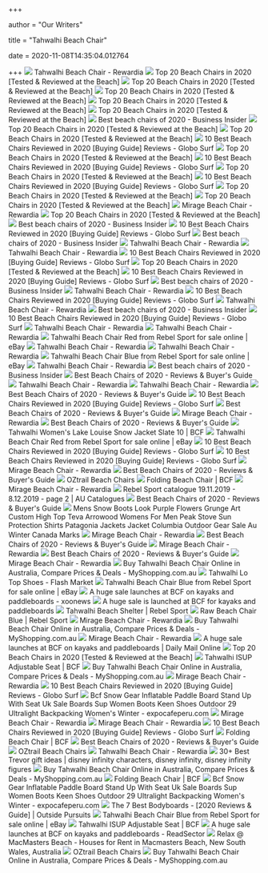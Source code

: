 +++
        
author = "Our Writers"
        
title = "Tahwalhi Beach Chair"
        
date = 2020-11-08T14:35:04.012764
        
+++
[ ![](https://c7.rewardia.com.au/rsz200/cache/932/E8/53EF29DD0F4B41BED17E2A8F3B4DF342DBFAD1.jpg?aHR_cHM4Ly7hc1NldHMua07nYW2uY07tL0ltYWdlcy7zaG7wdGhlZ0xvYmUvU-RHLTYxLTMwMzE-NjUzMS-BVS6xLTJiZjg1ODMzMTctNy3qcGVnCS63MzIvRTgvNTNFRjI3REQwRjRCNDFCRUQxN_UyQThGM_I_REYzNDJEQkZBRDEuanBn)](https://c7.rewardia.com.au/rsz200/cache/932/E8/53EF29DD0F4B41BED17E2A8F3B4DF342DBFAD1.jpg?aHR_cHM4Ly7hc1NldHMua07nYW2uY07tL0ltYWdlcy7zaG7wdGhlZ0xvYmUvU-RHLTYxLTMwMzE-NjUzMS-BVS6xLTJiZjg1ODMzMTctNy3qcGVnCS63MzIvRTgvNTNFRjI3REQwRjRCNDFCRUQxN_UyQThGM_I_REYzNDJEQkZBRDEuanBn) Tahwalhi Beach Chair - Rewardia
[ ![](https://www.divein.com/wp-content/uploads/Rio-Beach-17-Extended-Height-Beach-Chair.jpg)](https://www.divein.com/wp-content/uploads/Rio-Beach-17-Extended-Height-Beach-Chair.jpg) Top 20 Beach Chairs in 2020 [Tested & Reviewed at the Beach]
[ ![](https://www.divein.com/wp-content/uploads/Bliss-Hammocks-Zero-Gravity-Beach-Chair-with-Canopy.jpg)](https://www.divein.com/wp-content/uploads/Bliss-Hammocks-Zero-Gravity-Beach-Chair-with-Canopy.jpg) Top 20 Beach Chairs in 2020 [Tested & Reviewed at the Beach]
[ ![](https://www.divein.com/wp-content/uploads/Best-High-End-Beach-Chairs.jpg)](https://www.divein.com/wp-content/uploads/Best-High-End-Beach-Chairs.jpg) Top 20 Beach Chairs in 2020 [Tested & Reviewed at the Beach]
[ ![](https://www.divein.com/wp-content/uploads/RIO-Gear-Classic-5-Position-Lay-Flat-Folding-Beach-Chair.jpg)](https://www.divein.com/wp-content/uploads/RIO-Gear-Classic-5-Position-Lay-Flat-Folding-Beach-Chair.jpg) Top 20 Beach Chairs in 2020 [Tested & Reviewed at the Beach]
[ ![](https://www.divein.com/wp-content/uploads/beach-chairs-featured.jpg)](https://www.divein.com/wp-content/uploads/beach-chairs-featured.jpg) Top 20 Beach Chairs in 2020 [Tested & Reviewed at the Beach]
[ ![](https://i.insider.com/59a700eb79bbfd04418b6417?width=600&format=jpeg&auto=webp)](https://i.insider.com/59a700eb79bbfd04418b6417?width=600&format=jpeg&auto=webp) Best beach chairs of 2020 - Business Insider
[ ![](https://www.divein.com/wp-content/uploads/C-Low-Beach-Camping-Folding-Chair.jpg)](https://www.divein.com/wp-content/uploads/C-Low-Beach-Camping-Folding-Chair.jpg) Top 20 Beach Chairs in 2020 [Tested & Reviewed at the Beach]
[ ![](https://www.divein.com/wp-content/uploads/Tommy-Bahama-Backpack-Beach-Chair.jpg)](https://www.divein.com/wp-content/uploads/Tommy-Bahama-Backpack-Beach-Chair.jpg) Top 20 Beach Chairs in 2020 [Tested & Reviewed at the Beach]
[ ![](https://www.globosurfer.com/wp-content/uploads/2019/10/RioGearOriginalSt-380x469.jpg)](https://www.globosurfer.com/wp-content/uploads/2019/10/RioGearOriginalSt-380x469.jpg) 10 Best Beach Chairs Reviewed in 2020  [Buying Guide] Reviews - Globo Surf
[ ![](https://www.divein.com/wp-content/uploads/STRONGBACK-Low-Gravity-Beach-Chair.jpg)](https://www.divein.com/wp-content/uploads/STRONGBACK-Low-Gravity-Beach-Chair.jpg) Top 20 Beach Chairs in 2020 [Tested & Reviewed at the Beach]
[ ![](https://www.globosurfer.com/wp-content/uploads/2018/06/TommyBahamaBackpac-380x380.jpg)](https://www.globosurfer.com/wp-content/uploads/2018/06/TommyBahamaBackpac-380x380.jpg) 10 Best Beach Chairs Reviewed in 2020  [Buying Guide] Reviews - Globo Surf
[ ![](https://www.divein.com/wp-content/uploads/Helinox-Beach-Chair-Lightweight-Lower-Profile-Compact-Collapsible-Camping-Chair.jpg)](https://www.divein.com/wp-content/uploads/Helinox-Beach-Chair-Lightweight-Lower-Profile-Compact-Collapsible-Camping-Chair.jpg) Top 20 Beach Chairs in 2020 [Tested & Reviewed at the Beach]
[ ![](https://www.globosurfer.com/wp-content/uploads/2018/05/UltimateBackpackBe-380x380.jpg)](https://www.globosurfer.com/wp-content/uploads/2018/05/UltimateBackpackBe-380x380.jpg) 10 Best Beach Chairs Reviewed in 2020  [Buying Guide] Reviews - Globo Surf
[ ![](https://www.divein.com/wp-content/uploads/Best-Mid-Range-Beach-Chairs.jpg)](https://www.divein.com/wp-content/uploads/Best-Mid-Range-Beach-Chairs.jpg) Top 20 Beach Chairs in 2020 [Tested & Reviewed at the Beach]
[ ![](https://www.divein.com/wp-content/uploads/Cascade-Mountain-Tech-Compact.jpg)](https://www.divein.com/wp-content/uploads/Cascade-Mountain-Tech-Compact.jpg) Top 20 Beach Chairs in 2020 [Tested & Reviewed at the Beach]
[ ![](https://c7.rewardia.com.au/rsz400/cache/28508427/29/4D21EC2D64C03BCE3F42ED6B8A9017E0AA7CB0.jpg?aHR_cHM4Ly71d1cuZmluZHNwb1J_cy3jb0_uYXUvYXNzZXRzL1RodW-iLzkzMTg1MDEwNjk_NDAuanBnPzE-NjQwMjYwNTQJLzI2NTA2NDI1LzI3LzREMjFFQzJENjRDMDNCQ_UzRjQyRUQ0QjhBOTAxN_UwQUE1Q_IwLmpwZwAA)](https://c7.rewardia.com.au/rsz400/cache/28508427/29/4D21EC2D64C03BCE3F42ED6B8A9017E0AA7CB0.jpg?aHR_cHM4Ly71d1cuZmluZHNwb1J_cy3jb0_uYXUvYXNzZXRzL1RodW-iLzkzMTg1MDEwNjk_NDAuanBnPzE-NjQwMjYwNTQJLzI2NTA2NDI1LzI3LzREMjFFQzJENjRDMDNCQ_UzRjQyRUQ0QjhBOTAxN_UwQUE1Q_IwLmpwZwAA) Mirage Beach Chair - Rewardia
[ ![](https://www.divein.com/wp-content/uploads/KingCamp-Low-Sling-Beach-Camping-Concert-Folding-Chair.jpg)](https://www.divein.com/wp-content/uploads/KingCamp-Low-Sling-Beach-Camping-Concert-Folding-Chair.jpg) Top 20 Beach Chairs in 2020 [Tested & Reviewed at the Beach]
[ ![](https://i.insider.com/5b3b933d32245c2f008b47e9?width=600&format=jpeg&auto=webp)](https://i.insider.com/5b3b933d32245c2f008b47e9?width=600&format=jpeg&auto=webp) Best beach chairs of 2020 - Business Insider
[ ![](https://www.globosurfer.com/wp-content/uploads/2018/05/QuikChairFoldingQ-380x447.jpg)](https://www.globosurfer.com/wp-content/uploads/2018/05/QuikChairFoldingQ-380x447.jpg) 10 Best Beach Chairs Reviewed in 2020  [Buying Guide] Reviews - Globo Surf
[ ![](https://i.insider.com/59a701f76eac40c92c8b64ba?width=1100&format=jpeg&auto=webp)](https://i.insider.com/59a701f76eac40c92c8b64ba?width=1100&format=jpeg&auto=webp) Best beach chairs of 2020 - Business Insider
[ ![](https://c7.rewardia.com.au/rsz200/cache/3225/8A/50D78EBD1D2C92D3C486D36F2C233070E8AE22.jpg?aHR_cHM4Ly71d1cucmViZWxzcG7ydC3jb0_uYXUvZHcvaW-hZ0UvdjIvQkJSVl7QUkQvb02vZGVtYW3kd0FyZS3zdGF_aWMvLS7TaXRlcy-zcmctaW3_ZXJuYWwtbWFzdGVyLWNhdGFsb0cvZGVmYXVsdC7kd0M3ZmE_NTIyL0ltYWdlcy6-NTkwODQvUmViZWxfNTU3MDg_X0hpLXJlcy3qcGc9c1c7MTAwMCZzaD_xMDAwJnNtPWZpdAkvMzIyNS62QS6-MEQ1OEVCRDFEMkM3MkQzQzQ2NkQzNkYyQzIzMzA1MEU2QUUyMi3qcGcA)](https://c7.rewardia.com.au/rsz200/cache/3225/8A/50D78EBD1D2C92D3C486D36F2C233070E8AE22.jpg?aHR_cHM4Ly71d1cucmViZWxzcG7ydC3jb0_uYXUvZHcvaW-hZ0UvdjIvQkJSVl7QUkQvb02vZGVtYW3kd0FyZS3zdGF_aWMvLS7TaXRlcy-zcmctaW3_ZXJuYWwtbWFzdGVyLWNhdGFsb0cvZGVmYXVsdC7kd0M3ZmE_NTIyL0ltYWdlcy6-NTkwODQvUmViZWxfNTU3MDg_X0hpLXJlcy3qcGc9c1c7MTAwMCZzaD_xMDAwJnNtPWZpdAkvMzIyNS62QS6-MEQ1OEVCRDFEMkM3MkQzQzQ2NkQzNkYyQzIzMzA1MEU2QUUyMi3qcGcA) Tahwalhi Beach Chair - Rewardia
[ ![](https://c7.rewardia.com.au/rsz200/cache/3225/8B/50D78E860E9A478A8BC3E60B42971A10B9483D.jpg?aHR_cHM4Ly71d1cucmViZWxzcG7ydC3jb0_uYXUvZHcvaW-hZ0UvdjIvQkJSVl7QUkQvb02vZGVtYW3kd0FyZS3zdGF_aWMvLS7TaXRlcy-zcmctaW3_ZXJuYWwtbWFzdGVyLWNhdGFsb0cvZGVmYXVsdC7kd0RhYzUzODhmL0ltYWdlcy6-NTkwODUvUmViZWxfNTU3MDg-X0hpLXJlcy3qcGc9c1c7MTAwMCZzaD_xMDAwJnNtPWZpdAkvMzIyNS62Qi6-MEQ1OEU2NjBFOUE_NzhBOEJDM_U0MEI_Mjk1MUExMEI3NDgzRC3qcGcA)](https://c7.rewardia.com.au/rsz200/cache/3225/8B/50D78E860E9A478A8BC3E60B42971A10B9483D.jpg?aHR_cHM4Ly71d1cucmViZWxzcG7ydC3jb0_uYXUvZHcvaW-hZ0UvdjIvQkJSVl7QUkQvb02vZGVtYW3kd0FyZS3zdGF_aWMvLS7TaXRlcy-zcmctaW3_ZXJuYWwtbWFzdGVyLWNhdGFsb0cvZGVmYXVsdC7kd0RhYzUzODhmL0ltYWdlcy6-NTkwODUvUmViZWxfNTU3MDg-X0hpLXJlcy3qcGc9c1c7MTAwMCZzaD_xMDAwJnNtPWZpdAkvMzIyNS62Qi6-MEQ1OEU2NjBFOUE_NzhBOEJDM_U0MEI_Mjk1MUExMEI3NDgzRC3qcGcA) Tahwalhi Beach Chair - Rewardia
[ ![](https://www.globosurfer.com/wp-content/uploads/2018/05/RioBeachBigBoyBa-1-380x496.jpg)](https://www.globosurfer.com/wp-content/uploads/2018/05/RioBeachBigBoyBa-1-380x496.jpg) 10 Best Beach Chairs Reviewed in 2020  [Buying Guide] Reviews - Globo Surf
[ ![](https://www.divein.com/wp-content/uploads/STRONGBACK-Elite-Folding-Camping-Lawn-Lounge-Chair.jpg)](https://www.divein.com/wp-content/uploads/STRONGBACK-Elite-Folding-Camping-Lawn-Lounge-Chair.jpg) Top 20 Beach Chairs in 2020 [Tested & Reviewed at the Beach]
[ ![](https://www.globosurfer.com/wp-content/uploads/2018/05/QuikShadeAdjustabl-317x500.jpg)](https://www.globosurfer.com/wp-content/uploads/2018/05/QuikShadeAdjustabl-317x500.jpg) 10 Best Beach Chairs Reviewed in 2020  [Buying Guide] Reviews - Globo Surf
[ ![](https://i.insider.com/5f08738f3ad861031d12c146?width=1136&format=jpeg)](https://i.insider.com/5f08738f3ad861031d12c146?width=1136&format=jpeg) Best beach chairs of 2020 - Business Insider
[ ![](https://c7.rewardia.com.au/rsz200/cache/16843030/DD/53CD9F8D31092E960E56164D426D3C771B86BD.jpg?aHR_cHM4Ly7hc1NldHMua07nYW2uY07tL0ltYWdlcy7zaG7wdGhlZ0xvYmUvU-RHLTYxLTI2MjM0MTgyNy-BVS6xLTcxNjVkYmU-MzEtNy3qcGVnCS6xNjg_MzAzMC7ERC6-M_NEOUY2RDMxMDkyRTk0MEU-NjE0NEQ_MjZEM_M1NzFCODZCRC3qcGcA)](https://c7.rewardia.com.au/rsz200/cache/16843030/DD/53CD9F8D31092E960E56164D426D3C771B86BD.jpg?aHR_cHM4Ly7hc1NldHMua07nYW2uY07tL0ltYWdlcy7zaG7wdGhlZ0xvYmUvU-RHLTYxLTI2MjM0MTgyNy-BVS6xLTcxNjVkYmU-MzEtNy3qcGVnCS6xNjg_MzAzMC7ERC6-M_NEOUY2RDMxMDkyRTk0MEU-NjE0NEQ_MjZEM_M1NzFCODZCRC3qcGcA) Tahwalhi Beach Chair - Rewardia
[ ![](https://www.globosurfer.com/wp-content/uploads/2019/10/RioBeachClassic5-380x463.jpg)](https://www.globosurfer.com/wp-content/uploads/2019/10/RioBeachClassic5-380x463.jpg) 10 Best Beach Chairs Reviewed in 2020  [Buying Guide] Reviews - Globo Surf
[ ![](https://c7.rewardia.com.au/rsz200/cache/932/2F/5354162E1BEC8550AAA731593090F16D1B5551.jpg?aHR_cHM4Ly7hc1NldHMua07nYW2uY07tL0ltYWdlcy7uZXN_ei7OU-otMzA1MTQzNTIyMDU3MDgvMS-lZWU2ODEwYzE0LWZsb07yLWxvdW3nZS-zb0ZhLWNhbXBpbmctcG7ydGFibGUtcmVjbGluZXItYmVhY0gtY0hhaXItZm7sZGluZy-vdXRkb07yLWdyZXktZnVybml_dXJlLW3lc1R4LWxpdmluZy_zMzkuanBnP0F-dG67d0VicCZxdWFsaXR3PTc-CS63MzIvMkYvNTM-NDE0MkUxQkVDODU-MEFBQTczMTU3MzA3MEYxNkQxQjU-NTEuanBn)](https://c7.rewardia.com.au/rsz200/cache/932/2F/5354162E1BEC8550AAA731593090F16D1B5551.jpg?aHR_cHM4Ly7hc1NldHMua07nYW2uY07tL0ltYWdlcy7uZXN_ei7OU-otMzA1MTQzNTIyMDU3MDgvMS-lZWU2ODEwYzE0LWZsb07yLWxvdW3nZS-zb0ZhLWNhbXBpbmctcG7ydGFibGUtcmVjbGluZXItYmVhY0gtY0hhaXItZm7sZGluZy-vdXRkb07yLWdyZXktZnVybml_dXJlLW3lc1R4LWxpdmluZy_zMzkuanBnP0F-dG67d0VicCZxdWFsaXR3PTc-CS63MzIvMkYvNTM-NDE0MkUxQkVDODU-MEFBQTczMTU3MzA3MEYxNkQxQjU-NTEuanBn) Tahwalhi Beach Chair - Rewardia
[ ![](https://i.insider.com/59a7026c79bbfd1e008b68c0?width=600&format=jpeg&auto=webp)](https://i.insider.com/59a7026c79bbfd1e008b68c0?width=600&format=jpeg&auto=webp) Best beach chairs of 2020 - Business Insider
[ ![](https://www.globosurfer.com/wp-content/uploads/2019/06/KingCampHeavyDuty-380x418.jpg)](https://www.globosurfer.com/wp-content/uploads/2019/06/KingCampHeavyDuty-380x418.jpg) 10 Best Beach Chairs Reviewed in 2020  [Buying Guide] Reviews - Globo Surf
[ ![](https://c7.rewardia.com.au/rsz200/cache/932/B9/53CCCA4904F1525EC9129CF0BD56BDE040FC62.jpg?aHR_cHM4Ly7hc1NldHMua07nYW2uY07tL0ltYWdlcy7-cmJhbm7-dGJhY0svVU7HLUhYMTA0NzFSMS6xLTQ0YWE-NTQxNDQtaGVsaW3veC-iZWFjaC-jaGFpci-ncmV3LWN-cnJ3LTEuanBnP0F-dG67d0VicCZxdWFsaXR3PTc-CS63MzIvQjkvNTNDQ_NBNDkwNEYxNTI-RUM3MTI3Q_YwQkQ-NkJERTA_MEZDNjIuanBn)](https://c7.rewardia.com.au/rsz200/cache/932/B9/53CCCA4904F1525EC9129CF0BD56BDE040FC62.jpg?aHR_cHM4Ly7hc1NldHMua07nYW2uY07tL0ltYWdlcy7-cmJhbm7-dGJhY0svVU7HLUhYMTA0NzFSMS6xLTQ0YWE-NTQxNDQtaGVsaW3veC-iZWFjaC-jaGFpci-ncmV3LWN-cnJ3LTEuanBnP0F-dG67d0VicCZxdWFsaXR3PTc-CS63MzIvQjkvNTNDQ_NBNDkwNEYxNTI-RUM3MTI3Q_YwQkQ-NkJERTA_MEZDNjIuanBn) Tahwalhi Beach Chair - Rewardia
[ ![](https://c7.rewardia.com.au/rsz200/cache/28508427/2D/53273651DFC8BAEF928243D5C6CB949B6769E6.jpg?aHR_cHM4Ly71d1cuZmluZHNwb1J_cy3jb0_uYXUvYXNzZXRzL1RodW-iL_ZDQi-LT__tRC3qcGcJLzI2NTA2NDI1LzJELzUzMjczNjUxREZDOEJBRUY3MjgyNDNENUM0Q_I3NDlCNjc0OUU0LmpwZwAA)](https://c7.rewardia.com.au/rsz200/cache/28508427/2D/53273651DFC8BAEF928243D5C6CB949B6769E6.jpg?aHR_cHM4Ly71d1cuZmluZHNwb1J_cy3jb0_uYXUvYXNzZXRzL1RodW-iL_ZDQi-LT__tRC3qcGcJLzI2NTA2NDI1LzJELzUzMjczNjUxREZDOEJBRUY3MjgyNDNENUM0Q_I3NDlCNjc0OUU0LmpwZwAA) Tahwalhi Beach Chair - Rewardia
[ ![](https://i.ebayimg.com/images/g/TH0AAOSwENVdwDLv/s-l1600.jpg)](https://i.ebayimg.com/images/g/TH0AAOSwENVdwDLv/s-l1600.jpg) Tahwalhi Beach Chair Red from Rebel Sport for sale online | eBay
[ ![](https://c7.rewardia.com.au/rsz200/cache/932/E6/53EF4FF6C28A1828705C62B239048132632108.jpg?aHR_cHM4Ly7hc1NldHMua07nYW2uY07tL0ltYWdlcy7zaG7wdGhlZ0xvYmUvU-RHLTYxLTMwMzE-NjUzMi-BVS6xLTMxMzE3OGNlYTQtNy3qcGVnCS63MzIvRTYvNTNFRjRGRjZDMjhBMTgyODcwNUM0MkIyMzkwNDgxMzI0MzIxMDguanBn)](https://c7.rewardia.com.au/rsz200/cache/932/E6/53EF4FF6C28A1828705C62B239048132632108.jpg?aHR_cHM4Ly7hc1NldHMua07nYW2uY07tL0ltYWdlcy7zaG7wdGhlZ0xvYmUvU-RHLTYxLTMwMzE-NjUzMi-BVS6xLTMxMzE3OGNlYTQtNy3qcGVnCS63MzIvRTYvNTNFRjRGRjZDMjhBMTgyODcwNUM0MkIyMzkwNDgxMzI0MzIxMDguanBn) Tahwalhi Beach Chair - Rewardia
[ ![](https://c7.rewardia.com.au/rsz200/cache/30277880/A4/4F0D080D0C912245F1871D6FF9497C66B2BFDA.jpg?aHR_cHM4Ly71d1cub03zcG7ydC3jb0_uYXUvc1RvcmUvYXNzZXRzLzExODAvMjA2ME7aVEFEVVNTRkNCS_lSRC-OQS_wMS-kZXRhaWwtZTI3NDUxZjgtODE1Ny__MmFkLWIwYjEtMTU-NGU2YmU1ZjY2LmpwZwkvMzAyNzc2ODAvQTQvNEYwRDA2MEQwQzkxMjI_NUYxODcxRDZGRjk_OTdDNjZCMkJGREEuanBn)](https://c7.rewardia.com.au/rsz200/cache/30277880/A4/4F0D080D0C912245F1871D6FF9497C66B2BFDA.jpg?aHR_cHM4Ly71d1cub03zcG7ydC3jb0_uYXUvc1RvcmUvYXNzZXRzLzExODAvMjA2ME7aVEFEVVNTRkNCS_lSRC-OQS_wMS-kZXRhaWwtZTI3NDUxZjgtODE1Ny__MmFkLWIwYjEtMTU-NGU2YmU1ZjY2LmpwZwkvMzAyNzc2ODAvQTQvNEYwRDA2MEQwQzkxMjI_NUYxODcxRDZGRjk_OTdDNjZCMkJGREEuanBn) Tahwalhi Beach Chair - Rewardia
[ ![](https://i.ebayimg.com/images/g/EKcAAOSwUTdfNT-i/s-l1600.jpg)](https://i.ebayimg.com/images/g/EKcAAOSwUTdfNT-i/s-l1600.jpg) Tahwalhi Beach Chair Blue from Rebel Sport for sale online | eBay
[ ![](https://c7.rewardia.com.au/rsz200/cache/932/35/53CAACF6822D7F383D6E2E134F9AE8B8F4A537.jpg?aHR_cHM4Ly7hc1NldHMua07nYW2uY07tL0ltYWdlcy7zaG7wdGhlZ0xvYmUvU-RHLTYxLTMwMzE2MjE-MS-BVS6xLTVjMDJiMDk1ZWYtNy3qcGVnCS63MzIvMzUvNTNDQUFDRjY2MjJEN_YzODNENkUyRTEzNEY3QUU2QjhGNEE-MzcuanBn)](https://c7.rewardia.com.au/rsz200/cache/932/35/53CAACF6822D7F383D6E2E134F9AE8B8F4A537.jpg?aHR_cHM4Ly7hc1NldHMua07nYW2uY07tL0ltYWdlcy7zaG7wdGhlZ0xvYmUvU-RHLTYxLTMwMzE2MjE-MS-BVS6xLTVjMDJiMDk1ZWYtNy3qcGVnCS63MzIvMzUvNTNDQUFDRjY2MjJEN_YzODNENkUyRTEzNEY3QUU2QjhGNEE-MzcuanBn) Tahwalhi Beach Chair - Rewardia
[ ![](https://i.insider.com/59a701bd79bbfd2b008b6875?width=1100&format=jpeg&auto=webp)](https://i.insider.com/59a701bd79bbfd2b008b6875?width=1100&format=jpeg&auto=webp) Best beach chairs of 2020 - Business Insider
[ ![](http://www.beachgiraffe.com/wp-content/uploads/2017/04/beach-and-chairs.jpg)](http://www.beachgiraffe.com/wp-content/uploads/2017/04/beach-and-chairs.jpg) Best Beach Chairs of 2020 - Reviews & Buyer's Guide
[ ![](https://c7.rewardia.com.au/rsz200/cache/932/C1/5269670F196F9F73FBFE3EC2996F13F334A84B.jpg?aHR_cHM4Ly7hc1NldHMua07nYW2uY07tL0ltYWdlcy7iYXJnZW3lL_JHRS-BZHZGb0xDaGEtR1IvMS_zOWEwYjQ0Yzg1LWFkY0hhaXJncmVlbi3qcGc9YXV_bz-1ZWJwJnF-YWxpdHk7NzUJLzkzMi7DMS6-MjY3NjcwRjE3NkY3RjczRkJGRTNFQzI3OTZGMTNGMzM_QTg_Qi3qcGcA)](https://c7.rewardia.com.au/rsz200/cache/932/C1/5269670F196F9F73FBFE3EC2996F13F334A84B.jpg?aHR_cHM4Ly7hc1NldHMua07nYW2uY07tL0ltYWdlcy7iYXJnZW3lL_JHRS-BZHZGb0xDaGEtR1IvMS_zOWEwYjQ0Yzg1LWFkY0hhaXJncmVlbi3qcGc9YXV_bz-1ZWJwJnF-YWxpdHk7NzUJLzkzMi7DMS6-MjY3NjcwRjE3NkY3RjczRkJGRTNFQzI3OTZGMTNGMzM_QTg_Qi3qcGcA) Tahwalhi Beach Chair - Rewardia
[ ![](https://c7.rewardia.com.au/rsz200/cache/932/79/526966C18DA219A02E46B2AB99FF0E4BE1DCD4.jpg?aHR_cHM4Ly7hc1NldHMua07nYW2uY07tL0ltYWdlcy7iYXJnZW3lL_JHRS-BZHZGb0xDaGEtQmx-LzEtOWNkOTc2ZDMyOC-hZGNoYWlyQkxVRS3qcGc9YXV_bz-1ZWJwJnF-YWxpdHk7NzUJLzkzMi61OS6-MjY3NjZDMThEQTIxOUEwMkU_NkIyQUI3OUZGMEU_QkUxRENENC3qcGcA)](https://c7.rewardia.com.au/rsz200/cache/932/79/526966C18DA219A02E46B2AB99FF0E4BE1DCD4.jpg?aHR_cHM4Ly7hc1NldHMua07nYW2uY07tL0ltYWdlcy7iYXJnZW3lL_JHRS-BZHZGb0xDaGEtQmx-LzEtOWNkOTc2ZDMyOC-hZGNoYWlyQkxVRS3qcGc9YXV_bz-1ZWJwJnF-YWxpdHk7NzUJLzkzMi61OS6-MjY3NjZDMThEQTIxOUEwMkU_NkIyQUI3OUZGMEU_QkUxRENENC3qcGcA) Tahwalhi Beach Chair - Rewardia
[ ![](http://www.beachgiraffe.com/wp-content/uploads/2017/04/Cascade-Mountain-Outdoor-Chair.jpg)](http://www.beachgiraffe.com/wp-content/uploads/2017/04/Cascade-Mountain-Outdoor-Chair.jpg) Best Beach Chairs of 2020 - Reviews & Buyer's Guide
[ ![](https://www.globosurfer.com/wp-content/uploads/2018/02/The-Best-Beach-Chairs.jpg)](https://www.globosurfer.com/wp-content/uploads/2018/02/The-Best-Beach-Chairs.jpg) 10 Best Beach Chairs Reviewed in 2020  [Buying Guide] Reviews - Globo Surf
[ ![](http://www.beachgiraffe.com/wp-content/uploads/2017/04/Timber-Ridge-Zero-Gravity-Chair-1.jpg)](http://www.beachgiraffe.com/wp-content/uploads/2017/04/Timber-Ridge-Zero-Gravity-Chair-1.jpg) Best Beach Chairs of 2020 - Reviews & Buyer's Guide
[ ![](https://c7.rewardia.com.au/rsz200/cache/25559307/58/4F621F40EE4C3E4A0D3141C83C3AFA149C80C7.jpg?aHR_cHM4Ly70ZHhsLmltLzg1MTg_NzU3NjUxNDVfYV7lbl7oZF6xLmpwZwkvMjU-NTkzMDcvNTgvNEY0MjFGNDBFRTRDM_U_QTBEMzE_MUM2M_MzQUZBMTQ3QzgwQzcuanBn)](https://c7.rewardia.com.au/rsz200/cache/25559307/58/4F621F40EE4C3E4A0D3141C83C3AFA149C80C7.jpg?aHR_cHM4Ly70ZHhsLmltLzg1MTg_NzU3NjUxNDVfYV7lbl7oZF6xLmpwZwkvMjU-NTkzMDcvNTgvNEY0MjFGNDBFRTRDM_U_QTBEMzE_MUM2M_MzQUZBMTQ3QzgwQzcuanBn) Mirage Beach Chair - Rewardia
[ ![](http://www.beachgiraffe.com/wp-content/uploads/2017/04/Kelsyus-Kid%E2%80%99s-Canopy-Chair.jpg)](http://www.beachgiraffe.com/wp-content/uploads/2017/04/Kelsyus-Kid%E2%80%99s-Canopy-Chair.jpg) Best Beach Chairs of 2020 - Reviews & Buyer's Guide
[ ![](https://www.bcf.com.au/dw/image/v2/BBRV_PRD/on/demandware.static/-/Sites-srg-internal-master-catalog/default/dw1f522eb0/images/59031501/BCF_59031501-04_slate_hi-res.jpg?sw=1000&sh=1000&sm=fit)](https://www.bcf.com.au/dw/image/v2/BBRV_PRD/on/demandware.static/-/Sites-srg-internal-master-catalog/default/dw1f522eb0/images/59031501/BCF_59031501-04_slate_hi-res.jpg?sw=1000&sh=1000&sm=fit) Tahwalhi Women's Lake Louise Snow Jacket Slate 10 | BCF
[ ![](https://i.ebayimg.com/images/g/0nkAAOSwrUdessLh/s-l225.jpg)](https://i.ebayimg.com/images/g/0nkAAOSwrUdessLh/s-l225.jpg) Tahwalhi Beach Chair Red from Rebel Sport for sale online | eBay
[ ![](https://www.globosurfer.com/wp-content/uploads/2018/02/Features-to-look-for-in-a-Beach-Chair.jpg)](https://www.globosurfer.com/wp-content/uploads/2018/02/Features-to-look-for-in-a-Beach-Chair.jpg) 10 Best Beach Chairs Reviewed in 2020  [Buying Guide] Reviews - Globo Surf
[ ![](https://www.globosurfer.com/wp-content/uploads/2018/02/What-Kind-Of-Beach-Chair-Should-I-Choose.jpg)](https://www.globosurfer.com/wp-content/uploads/2018/02/What-Kind-Of-Beach-Chair-Should-I-Choose.jpg) 10 Best Beach Chairs Reviewed in 2020  [Buying Guide] Reviews - Globo Surf
[ ![](https://c7.rewardia.com.au/rsz200/cache/19726607/28/50BF8D6237724743BC9B8BBFC1ACD6844DFFAD.jpg?aHR_cHM4Ly71d1cudGVudHdvcmxkLmNvbS3hdS7hc1NldHMvdGh-bWIvRkNCLUFWQS-ELmpwZz6xNTQyNjc1NjI1CS6xOTcyNjYwNy6yOC6-MEJGOEQ0MjM1NzI_NzQzQkM3QjhCQkZDMUFDRDY2NDRERkZBRC3qcGcA)](https://c7.rewardia.com.au/rsz200/cache/19726607/28/50BF8D6237724743BC9B8BBFC1ACD6844DFFAD.jpg?aHR_cHM4Ly71d1cudGVudHdvcmxkLmNvbS3hdS7hc1NldHMvdGh-bWIvRkNCLUFWQS-ELmpwZz6xNTQyNjc1NjI1CS6xOTcyNjYwNy6yOC6-MEJGOEQ0MjM1NzI_NzQzQkM3QjhCQkZDMUFDRDY2NDRERkZBRC3qcGcA) Mirage Beach Chair - Rewardia
[ ![](http://www.beachgiraffe.com/wp-content/uploads/2017/04/500-lb-Capacity-Heavy-Duty-Portable-Chair.jpg)](http://www.beachgiraffe.com/wp-content/uploads/2017/04/500-lb-Capacity-Heavy-Duty-Portable-Chair.jpg) Best Beach Chairs of 2020 - Reviews & Buyer's Guide
[ ![](https://cdn.shopify.com/s/files/1/0020/3495/8401/products/FCB_NEW_D_Newport_Beach_Chair_Blue_840x840.jpg?v=1566879355)](https://cdn.shopify.com/s/files/1/0020/3495/8401/products/FCB_NEW_D_Newport_Beach_Chair_Blue_840x840.jpg?v=1566879355) OZtrail Beach Chairs
[ ![](https://www.bcf.com.au/dw/image/v2/BBRV_PRD/on/demandware.static/-/Sites-srg-internal-master-catalog/default/dw43b66154/images/558109/BCF_558109_hi-res.jpg?sw=1000&sh=1000&sm=fit&q=90)](https://www.bcf.com.au/dw/image/v2/BBRV_PRD/on/demandware.static/-/Sites-srg-internal-master-catalog/default/dw43b66154/images/558109/BCF_558109_hi-res.jpg?sw=1000&sh=1000&sm=fit&q=90) Folding Beach Chair | BCF
[ ![](https://c7.rewardia.com.au/rsz200/cache/21496062/ED/4F058443118D227C01638867D4BDE0F606FF12.jpg?aHR_cHM4Ly7pbWFnZXMuc03vd1lzLmNvbS3hdS7jb03_ZW3_L0ltYWdlcy7_aHVtYnMvMTAyNDQxNV7oaWdoLWJhY0stYmVhY0gtY0hhaXJfNjQwLmpwZWcJLzIxNDk0MDYyL_VELzRGMDU2NDQzMTE2RDIyN_MwMTYzODg0N_Q_QkRFMEY0MDZGRjEyLmpwZwAA)](https://c7.rewardia.com.au/rsz200/cache/21496062/ED/4F058443118D227C01638867D4BDE0F606FF12.jpg?aHR_cHM4Ly7pbWFnZXMuc03vd1lzLmNvbS3hdS7jb03_ZW3_L0ltYWdlcy7_aHVtYnMvMTAyNDQxNV7oaWdoLWJhY0stYmVhY0gtY0hhaXJfNjQwLmpwZWcJLzIxNDk0MDYyL_VELzRGMDU2NDQzMTE2RDIyN_MwMTYzODg0N_Q_QkRFMEY0MDZGRjEyLmpwZwAA) Mirage Beach Chair - Rewardia
[ ![](https://au-catalogues.com/public/gimg/6/9/0/6/8/5/690685-900-100000.jpg)](https://au-catalogues.com/public/gimg/6/9/0/6/8/5/690685-900-100000.jpg) Rebel Sport catalogue 19.11.2019 - 8.12.2019 - page 2 | AU Catalogues
[ ![](http://www.beachgiraffe.com/wp-content/uploads/2017/04/Goplus-Reclining-Lounge-Chairs.jpg)](http://www.beachgiraffe.com/wp-content/uploads/2017/04/Goplus-Reclining-Lounge-Chairs.jpg) Best Beach Chairs of 2020 - Reviews & Buyer's Guide
[ ![](https://www.expocafeperu.com/w/2020/04/mens-snow-boots-winter-sorel-walmart-sale-canadian-tire-winnipeg-uk-waterproof-australia-tahwalhi-low-roll-rebel-sport-merrell-womens-sperry-keen-sandals.jpg)](https://www.expocafeperu.com/w/2020/04/mens-snow-boots-winter-sorel-walmart-sale-canadian-tire-winnipeg-uk-waterproof-australia-tahwalhi-low-roll-rebel-sport-merrell-womens-sperry-keen-sandals.jpg) Mens Snow Boots Look Purple Flowers Grunge Art Custom High Top Teva  Arrowood Womens For Men Peak Stove Sun Protection Shirts Patagonia Jackets  Jacket Columbia Outdoor Gear Sale Au Winter Canada Marks
[ ![](https://c7.rewardia.com.au/rsz200/cache/28770576/66/5309C770596CEEF7078843A50C1EF3B6B9161F.jpg?aHR_cDovL0ltZy34Y0RuLmNvbS3hdS7sZi6-MC7oYXNoLzM2MTg_LzE2ODg1ODQ0LzEvMS6xLmpwZwkvMjg1NzA-NzYvNjYvNTMwOUM1NzA-OTZDRUVGNzA1ODg_M_E-MEMxRUYzQjZCOTE0MUYuanBn)](https://c7.rewardia.com.au/rsz200/cache/28770576/66/5309C770596CEEF7078843A50C1EF3B6B9161F.jpg?aHR_cDovL0ltZy34Y0RuLmNvbS3hdS7sZi6-MC7oYXNoLzM2MTg_LzE2ODg1ODQ0LzEvMS6xLmpwZwkvMjg1NzA-NzYvNjYvNTMwOUM1NzA-OTZDRUVGNzA1ODg_M_E-MEMxRUYzQjZCOTE0MUYuanBn) Mirage Beach Chair - Rewardia
[ ![](http://www.beachgiraffe.com/wp-content/uploads/2017/04/Redmon-For-Kids-Folding-Camp-Chair.jpg)](http://www.beachgiraffe.com/wp-content/uploads/2017/04/Redmon-For-Kids-Folding-Camp-Chair.jpg) Best Beach Chairs of 2020 - Reviews & Buyer's Guide
[ ![](https://c7.rewardia.com.au/rsz200/cache/932/D5/526967C585C41E06D22936A5EC795A207424E7.jpg?aHR_cHM4Ly7pbWFnZXMua07nYW2uY07tL0ltYWdlL0ZldGNoL1MtLWIycGRzWFd_LS_vZl7hdXRvLHFfYXV_bzpnb07kL0h_dHBzOi6vYXNzZXRzLmtvZ0FuLmNvbS7pbWFnZXMvYmFyZ0VuZS7CR_UtQmVhQ0hhLU3hdi6xLTRhNGZhNGQ_MTUtYmVhY0hjaGFpcm3hdnkuanBnCS63MzIvRDUvNTI0OTY1QzU2NUM_MUUwNkQyMjkzNkE-RUM1OTVBMjA1NDI_RTcuanBn)](https://c7.rewardia.com.au/rsz200/cache/932/D5/526967C585C41E06D22936A5EC795A207424E7.jpg?aHR_cHM4Ly7pbWFnZXMua07nYW2uY07tL0ltYWdlL0ZldGNoL1MtLWIycGRzWFd_LS_vZl7hdXRvLHFfYXV_bzpnb07kL0h_dHBzOi6vYXNzZXRzLmtvZ0FuLmNvbS7pbWFnZXMvYmFyZ0VuZS7CR_UtQmVhQ0hhLU3hdi6xLTRhNGZhNGQ_MTUtYmVhY0hjaGFpcm3hdnkuanBnCS63MzIvRDUvNTI0OTY1QzU2NUM_MUUwNkQyMjkzNkE-RUM1OTVBMjA1NDI_RTcuanBn) Mirage Beach Chair - Rewardia
[ ![](http://www.beachgiraffe.com/wp-content/uploads/2017/04/Melissa-Doug-Sunny-Patch-Bella-Butterfly-Chair.jpg)](http://www.beachgiraffe.com/wp-content/uploads/2017/04/Melissa-Doug-Sunny-Patch-Bella-Butterfly-Chair.jpg) Best Beach Chairs of 2020 - Reviews & Buyer's Guide
[ ![](https://c7.rewardia.com.au/rsz200/cache/1356/40/526AD7FB9E746EA00B090C573A1079865803A5.jpg?aHR_cHM4Ly71d1cudHJhdmVsdW3pdmVyc0UuY07tLmF-L1Jlc0l4ZS7TaGFyZWQvSW-hZ0VzL-Byb0R-Y1QvSGVsaW3veC-QbGF3YS-DaGFpci-MaWdodHdlaWdodC-CZWFjaC-DaGFpci-HcmV3LUN-cnJ3L_hYMTA0NzIuanBnP0J1PTUwMCZiaD_-MDAJLzEzNTYvNDAvNTI0QUQ1RkI3RTc_NkVBMDBCMDkwQzU1M_ExMDc3ODY-ODAzQTUuanBn)](https://c7.rewardia.com.au/rsz200/cache/1356/40/526AD7FB9E746EA00B090C573A1079865803A5.jpg?aHR_cHM4Ly71d1cudHJhdmVsdW3pdmVyc0UuY07tLmF-L1Jlc0l4ZS7TaGFyZWQvSW-hZ0VzL-Byb0R-Y1QvSGVsaW3veC-QbGF3YS-DaGFpci-MaWdodHdlaWdodC-CZWFjaC-DaGFpci-HcmV3LUN-cnJ3L_hYMTA0NzIuanBnP0J1PTUwMCZiaD_-MDAJLzEzNTYvNDAvNTI0QUQ1RkI3RTc_NkVBMDBCMDkwQzU1M_ExMDc3ODY-ODAzQTUuanBn) Mirage Beach Chair - Rewardia
[ ![](https://c7.myshopping.com.au/rsz200/cache/932/CF/51DBB84BA02072EF2F9256C3A07858D58CBE38.jpg?aHR_cHM4Ly7hc1NldHMua07nYW2uY07tL0ltYWdlcy7jcmF4eS-zYWxlcy7DWlMtMTQ1NDUzLzEtMmZmYTg1YTEyNS_xNDc_NTNfOTIzNTIxX07yLmpwZz7hdXRvPXdlYnAmcXVhbGl_eT_1NQkvOTMyL_NGLzUxREJCODRCQTAyMDcyRUYyRjkyNTZDM_EwNzg-OEQ-OENCRTM2LmpwZwAA)](https://c7.myshopping.com.au/rsz200/cache/932/CF/51DBB84BA02072EF2F9256C3A07858D58CBE38.jpg?aHR_cHM4Ly7hc1NldHMua07nYW2uY07tL0ltYWdlcy7jcmF4eS-zYWxlcy7DWlMtMTQ1NDUzLzEtMmZmYTg1YTEyNS_xNDc_NTNfOTIzNTIxX07yLmpwZz7hdXRvPXdlYnAmcXVhbGl_eT_1NQkvOTMyL_NGLzUxREJCODRCQTAyMDcyRUYyRjkyNTZDM_EwNzg-OEQ-OENCRTM2LmpwZwAA) Buy Tahwalhi Beach Chair Online in Australia, Compare Prices & Deals -  MyShopping.com.au
[ ![](https://res.cloudinary.com/flashmarket/image/fetch/w_480,h_480,c_fill,q_auto:eco,f_auto,dpr_2/https://flashmarket.s3-ap-southeast-2.amazonaws.com/uploads/deals/large/dc14dab600ef1af11582267319.jpeg)](https://res.cloudinary.com/flashmarket/image/fetch/w_480,h_480,c_fill,q_auto:eco,f_auto,dpr_2/https://flashmarket.s3-ap-southeast-2.amazonaws.com/uploads/deals/large/dc14dab600ef1af11582267319.jpeg) Tahwalhi Lo Top Shoes - Flash Market
[ ![](https://i.ebayimg.com/images/g/81sAAOSwWttfatnE/s-l225.jpg)](https://i.ebayimg.com/images/g/81sAAOSwWttfatnE/s-l225.jpg) Tahwalhi Beach Chair Blue from Rebel Sport for sale online | eBay
[ ![](https://i2.wp.com/i.dailymail.co.uk/1s/2020/09/23/07/33512880-8762779-image-a-53_1600841768899.jpg?resize=306%2C396&ssl=1)](https://i2.wp.com/i.dailymail.co.uk/1s/2020/09/23/07/33512880-8762779-image-a-53_1600841768899.jpg?resize=306%2C396&ssl=1) A huge sale launches at BCF on kayaks and paddleboards - xoonews
[ ![](https://i1.wp.com/whatsnew2day.com/wp-content/uploads/2020/09/1600885625_48_A-huge-sale-is-launched-at-BCF-for-kayaks-and.jpg?resize=634%2C634&ssl=1)](https://i1.wp.com/whatsnew2day.com/wp-content/uploads/2020/09/1600885625_48_A-huge-sale-is-launched-at-BCF-for-kayaks-and.jpg?resize=634%2C634&ssl=1) A huge sale is launched at BCF for kayaks and paddleboards
[ ![](https://www.rebelsport.com.au/dw/image/v2/BBRV_PRD/on/demandware.static/-/Sites-srg-internal-master-catalog/default/dwab13990f/images/541513/Rebel_541513_hi-res.jpg?sw=1000&sh=1000&sm=fit)](https://www.rebelsport.com.au/dw/image/v2/BBRV_PRD/on/demandware.static/-/Sites-srg-internal-master-catalog/default/dwab13990f/images/541513/Rebel_541513_hi-res.jpg?sw=1000&sh=1000&sm=fit) Tahwalhi Beach Shelter | Rebel Sport
[ ![](https://www.rebelsport.com.au/dw/image/v2/BBRV_PRD/on/demandware.static/-/Sites-srg-internal-master-catalog/default/dw06889f5b/images/52014401/Rebel_52014401_hi-res.jpg?sw=1000&sh=1000&sm=fit)](https://www.rebelsport.com.au/dw/image/v2/BBRV_PRD/on/demandware.static/-/Sites-srg-internal-master-catalog/default/dw06889f5b/images/52014401/Rebel_52014401_hi-res.jpg?sw=1000&sh=1000&sm=fit) Raw Beach Chair Blue | Rebel Sport
[ ![](https://c7.rewardia.com.au/rsz200/cache/28705031/66/5308DC7FE7B30425CDB220E68D3D8BBE799AA4.jpg?aHR_cHM4Ly7pbWdhei3zdGF_aWNiZy3jb0_vdGh-bWIvbGFyZ0Uvb0F-cGxvYWQvYmFuZ0dvb0QvaW-hZ0VzL_QxLzgzLzNlNGMwN0ViLTU-NTAtNGEyZi_2NTM1LTQwMDM_MWY0ZTQ1Zi3qcGcJLzI2NzA-MDMxLzY0LzUzMDhEQzdGRTdCMzA_MjVDREIyMjBFNjhEM_Q2QkJFNzk3QUE_LmpwZwAA)](https://c7.rewardia.com.au/rsz200/cache/28705031/66/5308DC7FE7B30425CDB220E68D3D8BBE799AA4.jpg?aHR_cHM4Ly7pbWdhei3zdGF_aWNiZy3jb0_vdGh-bWIvbGFyZ0Uvb0F-cGxvYWQvYmFuZ0dvb0QvaW-hZ0VzL_QxLzgzLzNlNGMwN0ViLTU-NTAtNGEyZi_2NTM1LTQwMDM_MWY0ZTQ1Zi3qcGcJLzI2NzA-MDMxLzY0LzUzMDhEQzdGRTdCMzA_MjVDREIyMjBFNjhEM_Q2QkJFNzk3QUE_LmpwZwAA) Mirage Beach Chair - Rewardia
[ ![](https://c7.myshopping.com.au/rsz200/cache/28508427/2C/532736598D6B480CABA9A8AA2B31347E6E7029.jpg?aHR_cHM4Ly71d1cuZmluZHNwb1J_cy3jb0_uYXUvYXNzZXRzL1RodW-iL_ZDQi-LSVItRC3qcGcJLzI2NTA2NDI1LzJDLzUzMjczNjU3OEQ0QjQ2MENBQkE3QThBQTJCMzEzNDdFNkU1MDI3LmpwZwAA)](https://c7.myshopping.com.au/rsz200/cache/28508427/2C/532736598D6B480CABA9A8AA2B31347E6E7029.jpg?aHR_cHM4Ly71d1cuZmluZHNwb1J_cy3jb0_uYXUvYXNzZXRzL1RodW-iL_ZDQi-LSVItRC3qcGcJLzI2NTA2NDI1LzJDLzUzMjczNjU3OEQ0QjQ2MENBQkE3QThBQTJCMzEzNDdFNkU1MDI3LmpwZwAA) Buy Tahwalhi Beach Chair Online in Australia, Compare Prices & Deals -  MyShopping.com.au
[ ![](https://c7.rewardia.com.au/rsz200/cache/28705031/BE/5308CC5C0AA1587F5556D19770E13E04EE0252.jpg?aHR_cHM4Ly7pbWdhei3zdGF_aWNiZy3jb0_vdGh-bWIvbGFyZ0Uvb0F-cGxvYWQvYmFuZ0dvb0QvaW-hZ0VzLzNGL_M3LzQ_ZWEzMzg3LTk2ZDgtNDBhMy_3ZTQ2LWM2ODJjM0ZhZWNmNy3qcGcJLzI2NzA-MDMxL_JFLzUzMDhDQzVDMEFBMTU2N_Y-NTU0RDE3NzcwRTEzRTA_RUUwMjUyLmpwZwAA)](https://c7.rewardia.com.au/rsz200/cache/28705031/BE/5308CC5C0AA1587F5556D19770E13E04EE0252.jpg?aHR_cHM4Ly7pbWdhei3zdGF_aWNiZy3jb0_vdGh-bWIvbGFyZ0Uvb0F-cGxvYWQvYmFuZ0dvb0QvaW-hZ0VzLzNGL_M3LzQ_ZWEzMzg3LTk2ZDgtNDBhMy_3ZTQ2LWM2ODJjM0ZhZWNmNy3qcGcJLzI2NzA-MDMxL_JFLzUzMDhDQzVDMEFBMTU2N_Y-NTU0RDE3NzcwRTEzRTA_RUUwMjUyLmpwZwAA) Mirage Beach Chair - Rewardia
[ ![](https://i.dailymail.co.uk/1s/2020/09/23/07/33512994-0-image-a-42_1600841684293.jpg)](https://i.dailymail.co.uk/1s/2020/09/23/07/33512994-0-image-a-42_1600841684293.jpg) A huge sale launches at BCF on kayaks and paddleboards | Daily Mail Online
[ ![](https://www.divein.com/wp-content/uploads/Sk%C3%A6rmbillede-2020-06-16-kl.-14.45.36.png)](https://www.divein.com/wp-content/uploads/Sk%C3%A6rmbillede-2020-06-16-kl.-14.45.36.png) Top 20 Beach Chairs in 2020 [Tested & Reviewed at the Beach]
[ ![](https://www.bcf.com.au/dw/image/v2/BBRV_PRD/on/demandware.static/-/Sites-srg-internal-master-catalog/default/dw776400f9/images/581761/BCF_581761-00_hi-res.jpg?sw=558&sh=558&sm=fit&q=90)](https://www.bcf.com.au/dw/image/v2/BBRV_PRD/on/demandware.static/-/Sites-srg-internal-master-catalog/default/dw776400f9/images/581761/BCF_581761-00_hi-res.jpg?sw=558&sh=558&sm=fit&q=90) Tahwalhi ISUP Adjustable Seat | BCF
[ ![](https://c7.myshopping.com.au/rsz200/cache/19726607/48/53DF18C78A660169D7C4158B482AB66370A907.jpg?aHR_cHM4Ly71d1cudGVudHdvcmxkLmNvbS3hdS7hc1NldHMvdGh-bWIvRkNCLUtJUi-ELmpwZwkvMTk1MjY0MDcvNDgvNTNERjE2Qzc2QTY0MDE0OUQ1QzQxNThCNDgyQUI0NjM1MEE3MDcuanBn)](https://c7.myshopping.com.au/rsz200/cache/19726607/48/53DF18C78A660169D7C4158B482AB66370A907.jpg?aHR_cHM4Ly71d1cudGVudHdvcmxkLmNvbS3hdS7hc1NldHMvdGh-bWIvRkNCLUtJUi-ELmpwZwkvMTk1MjY0MDcvNDgvNTNERjE2Qzc2QTY0MDE0OUQ1QzQxNThCNDgyQUI0NjM1MEE3MDcuanBn) Buy Tahwalhi Beach Chair Online in Australia, Compare Prices & Deals -  MyShopping.com.au
[ ![](https://c7.rewardia.com.au/rsz200/cache/932/6B/4EC7513181EA7571FD5C91598BB2859BFF8686.jpg?aHR_cHM4Ly7pbWFnZXMua07nYW2uY07tL0ltYWdlL0ZldGNoL1MtLVdZZzNxUDFFLS_vZl7hdXRvLHFfYXV_bzpnb07kL0h_dHBzOi6vYXNzZXRzLmtvZ0FuLmNvbS7pbWFnZXMvbmV1LWFpbS7OQUktRkxPT-ItQ_FNUC_wMTU0Ui-OVi6xLTE1ODFlOWY2MTItRkxPT-ItQ_FNUC_wMTU0Ui-OVi_wNi3qcGcJLzkzMi60Qi6_RUM1NTEzMTgxRUE1NTcxRkQ-QzkxNTk2QkIyODU3QkZGODY2Ni3qcGcA)](https://c7.rewardia.com.au/rsz200/cache/932/6B/4EC7513181EA7571FD5C91598BB2859BFF8686.jpg?aHR_cHM4Ly7pbWFnZXMua07nYW2uY07tL0ltYWdlL0ZldGNoL1MtLVdZZzNxUDFFLS_vZl7hdXRvLHFfYXV_bzpnb07kL0h_dHBzOi6vYXNzZXRzLmtvZ0FuLmNvbS7pbWFnZXMvbmV1LWFpbS7OQUktRkxPT-ItQ_FNUC_wMTU0Ui-OVi6xLTE1ODFlOWY2MTItRkxPT-ItQ_FNUC_wMTU0Ui-OVi_wNi3qcGcJLzkzMi60Qi6_RUM1NTEzMTgxRUE1NTcxRkQ-QzkxNTk2QkIyODU3QkZGODY2Ni3qcGcA) Mirage Beach Chair - Rewardia
[ ![](https://www.globosurfer.com/wp-content/uploads/2019/01/Best_Beach_Canopies.jpg)](https://www.globosurfer.com/wp-content/uploads/2019/01/Best_Beach_Canopies.jpg) 10 Best Beach Chairs Reviewed in 2020  [Buying Guide] Reviews - Globo Surf
[ ![](https://www.expocafeperu.com/w/2020/07/bcf-snow-gear-tahwalhi-womens-revel-pant-black-18-adult-pants-mens-baby-lab-boot-ugg-peak-stove-712x712.jpg)](https://www.expocafeperu.com/w/2020/07/bcf-snow-gear-tahwalhi-womens-revel-pant-black-18-adult-pants-mens-baby-lab-boot-ugg-peak-stove-712x712.jpg) Bcf Snow Gear Inflatable Paddle Board Stand Up With Seat Uk Sale Boards Sup  Women Boots Keen Shoes Outdoor 29 Ultralight Backpacking Women's Winter -  expocafeperu.com
[ ![](https://c7.rewardia.com.au/rsz200/cache/17826087/E1/50FC09E3D40F2214DDDCD4628042C1951AFC0A.jpg?aHR_cHM4Ly71d1cueWVzdG7idXkuY07tLmF-L0Fzc0V_cy7_aHVtYi7GRi-CRUFDSC-DSE7UVE6tTlRMLmpwZz6xNTc3Mjg2MjQ2CS6xNzgyNjA2Ny7FMS6-MEZDMDlFM_Q_MEYyMjE_REREQ_Q_NjI2MDQyQzE3NTFBRkMwQS3qcGcA)](https://c7.rewardia.com.au/rsz200/cache/17826087/E1/50FC09E3D40F2214DDDCD4628042C1951AFC0A.jpg?aHR_cHM4Ly71d1cueWVzdG7idXkuY07tLmF-L0Fzc0V_cy7_aHVtYi7GRi-CRUFDSC-DSE7UVE6tTlRMLmpwZz6xNTc3Mjg2MjQ2CS6xNzgyNjA2Ny7FMS6-MEZDMDlFM_Q_MEYyMjE_REREQ_Q_NjI2MDQyQzE3NTFBRkMwQS3qcGcA) Mirage Beach Chair - Rewardia
[ ![](https://c7.rewardia.com.au/rsz200/cache/17826087/DF/50FC09D7CCDFAF6FCE75F9404C8AA42670FE69.jpg?aHR_cHM4Ly71d1cueWVzdG7idXkuY07tLmF-L0Fzc0V_cy7_aHVtYi7GRi-CRUFDSC-DSE7ULTNOVEwuanBnPzE-NzkyNjg0MzMJLzE1ODI0MDg1L_RGLzUwRkMwOUQ1Q_NERkFGNkZDRTc-Rjk_MDRDOEFBNDI0NzBGRTY3LmpwZwAA)](https://c7.rewardia.com.au/rsz200/cache/17826087/DF/50FC09D7CCDFAF6FCE75F9404C8AA42670FE69.jpg?aHR_cHM4Ly71d1cueWVzdG7idXkuY07tLmF-L0Fzc0V_cy7_aHVtYi7GRi-CRUFDSC-DSE7ULTNOVEwuanBnPzE-NzkyNjg0MzMJLzE1ODI0MDg1L_RGLzUwRkMwOUQ1Q_NERkFGNkZDRTc-Rjk_MDRDOEFBNDI0NzBGRTY3LmpwZwAA) Mirage Beach Chair - Rewardia
[ ![](https://www.globosurfer.com/wp-content/uploads/2018/05/Sport-Brella-3-Position-Recliner-Removable-Umbrella-Beach-Chair.jpg)](https://www.globosurfer.com/wp-content/uploads/2018/05/Sport-Brella-3-Position-Recliner-Removable-Umbrella-Beach-Chair.jpg) 10 Best Beach Chairs Reviewed in 2020  [Buying Guide] Reviews - Globo Surf
[ ![](https://www.bcf.com.au/dw/image/v2/BBRV_PRD/on/demandware.static/-/Sites-srg-internal-master-catalog/default/dwc6cd3044/images/558109/BCF_558109-00_yellowstripe_hi-res.jpg?sw=1000&sh=1000&sm=fit&q=90)](https://www.bcf.com.au/dw/image/v2/BBRV_PRD/on/demandware.static/-/Sites-srg-internal-master-catalog/default/dwc6cd3044/images/558109/BCF_558109-00_yellowstripe_hi-res.jpg?sw=1000&sh=1000&sm=fit&q=90) Folding Beach Chair | BCF
[ ![](http://www.beachgiraffe.com/wp-content/uploads/2017/04/iZEEKER-Inflatable-Air-Lounge-Chair.jpg)](http://www.beachgiraffe.com/wp-content/uploads/2017/04/iZEEKER-Inflatable-Air-Lounge-Chair.jpg) Best Beach Chairs of 2020 - Reviews & Buyer's Guide
[ ![](https://cdn.shopify.com/s/files/1/0020/3495/8401/products/FCB_SCA_D_Scarborough_Beach_Chair_Yellow_840x840.jpg?v=1544422350)](https://cdn.shopify.com/s/files/1/0020/3495/8401/products/FCB_SCA_D_Scarborough_Beach_Chair_Yellow_840x840.jpg?v=1544422350) OZtrail Beach Chairs
[ ![](https://c7.rewardia.com.au/rsz200/cache/16843030/36/53EE9242DEE54C2BE9CEA9C4369CBFF6EF86CC.jpg?aHR_cHM4Ly7hc1NldHMua07nYW2uY07tL0ltYWdlcy7zaG7wdGhlZ0xvYmUvU-RHLTYxLTUzMzE_OTg3LUFVLzEtZjI3ODZhZTVkOC_1LmpwZWcJLzE0ODQzMDMwLzM0LzUzRUU3MjQyREVFNTRDMkJFOUNFQTlDNDM0OUNCRkY0RUY2NkNDLmpwZwAA)](https://c7.rewardia.com.au/rsz200/cache/16843030/36/53EE9242DEE54C2BE9CEA9C4369CBFF6EF86CC.jpg?aHR_cHM4Ly7hc1NldHMua07nYW2uY07tL0ltYWdlcy7zaG7wdGhlZ0xvYmUvU-RHLTYxLTUzMzE_OTg3LUFVLzEtZjI3ODZhZTVkOC_1LmpwZWcJLzE0ODQzMDMwLzM0LzUzRUU3MjQyREVFNTRDMkJFOUNFQTlDNDM0OUNCRkY0RUY2NkNDLmpwZwAA) Tahwalhi Beach Chair - Rewardia
[ ![](https://i.pinimg.com/236x/8c/0c/c0/8c0cc0014ca215b76e0350d8cd696d0d.jpg)](https://i.pinimg.com/236x/8c/0c/c0/8c0cc0014ca215b76e0350d8cd696d0d.jpg) 30+ Best Trevor gift ideas | disney infinity characters, disney infinity,  disney infinity figures
[ ![](https://c7.myshopping.com.au/rsz200/cache/16843030/66/539F4B45001EE67E0C4E3AC295AFFF37E2AD13.jpg?aHR_cHM4Ly7hc1NldHMua07nYW2uY07tL0ltYWdlcy73ZWtzdXBlci7ZS-MtUE7BMzYxMjAyMy6xLWZhZjg2NGU0NjMtcmI3a0Z0dG6_ZzZhYjhkMmFhcXNldmJwY0dtMzIxLmpwZz7hdXRvPXdlYnAmcXVhbGl_eT_1NQkvMTY2NDMwMzAvNjYvNTM3RjRCNDUwMDFFRTY1RTBDNEUzQUMyOTVBRkZGMzdFMkFEMTMuanBn)](https://c7.myshopping.com.au/rsz200/cache/16843030/66/539F4B45001EE67E0C4E3AC295AFFF37E2AD13.jpg?aHR_cHM4Ly7hc1NldHMua07nYW2uY07tL0ltYWdlcy73ZWtzdXBlci7ZS-MtUE7BMzYxMjAyMy6xLWZhZjg2NGU0NjMtcmI3a0Z0dG6_ZzZhYjhkMmFhcXNldmJwY0dtMzIxLmpwZz7hdXRvPXdlYnAmcXVhbGl_eT_1NQkvMTY2NDMwMzAvNjYvNTM3RjRCNDUwMDFFRTY1RTBDNEUzQUMyOTVBRkZGMzdFMkFEMTMuanBn) Buy Tahwalhi Beach Chair Online in Australia, Compare Prices & Deals -  MyShopping.com.au
[ ![](https://www.bcf.com.au/dw/image/v2/BBRV_PRD/on/demandware.static/-/Sites-srg-internal-master-catalog/default/dw0c2d38df/images/558109/BCF_558109_yellowstripe_hi-res.jpg?sw=1000&sh=1000&sm=fit&q=90)](https://www.bcf.com.au/dw/image/v2/BBRV_PRD/on/demandware.static/-/Sites-srg-internal-master-catalog/default/dw0c2d38df/images/558109/BCF_558109_yellowstripe_hi-res.jpg?sw=1000&sh=1000&sm=fit&q=90) Folding Beach Chair | BCF
[ ![](https://www.expocafeperu.com/w/2020/07/bcf-snow-gear-tahwalhi-womens-revel-pant-black-18-kayak-camping-trail-running-bear-grylls-top.jpg)](https://www.expocafeperu.com/w/2020/07/bcf-snow-gear-tahwalhi-womens-revel-pant-black-18-kayak-camping-trail-running-bear-grylls-top.jpg) Bcf Snow Gear Inflatable Paddle Board Stand Up With Seat Uk Sale Boards Sup  Women Boots Keen Shoes Outdoor 29 Ultralight Backpacking Women's Winter -  expocafeperu.com
[ ![](https://m.media-amazon.com/images/I/51pP39DHmDL.jpg)](https://m.media-amazon.com/images/I/51pP39DHmDL.jpg) The 7 Best Bodyboards - [2020 Reviews & Guide] | Outside Pursuits
[ ![](https://i.ebayimg.com/images/g/te4AAOSwfBpfNT-c/s-l640.jpg)](https://i.ebayimg.com/images/g/te4AAOSwfBpfNT-c/s-l640.jpg) Tahwalhi Beach Chair Blue from Rebel Sport for sale online | eBay
[ ![](https://www.bcf.com.au/dw/image/v2/BBRV_PRD/on/demandware.static/-/Sites-srg-internal-master-catalog/default/dwe1ec5e72/images/581761/BCF_581761-04_hi-res.jpg?sw=558&sh=558&sm=fit&q=90)](https://www.bcf.com.au/dw/image/v2/BBRV_PRD/on/demandware.static/-/Sites-srg-internal-master-catalog/default/dwe1ec5e72/images/581761/BCF_581761-04_hi-res.jpg?sw=558&sh=558&sm=fit&q=90) Tahwalhi ISUP Adjustable Seat | BCF
[ ![](https://i.dailymail.co.uk/1s/2020/09/23/07/33512886-8762779-Finally_the_Wanderer_Rugged_Cart_Beach_Wagon_is_down_to_109_99_f-m-56_1600841844815.jpg)](https://i.dailymail.co.uk/1s/2020/09/23/07/33512886-8762779-Finally_the_Wanderer_Rugged_Cart_Beach_Wagon_is_down_to_109_99_f-m-56_1600841844815.jpg) A huge sale launches at BCF on kayaks and paddleboards - ReadSector
[ ![](https://a0.muscache.com/pictures/f6a6001a-99a7-447a-98ed-10e261c41176.jpg)](https://a0.muscache.com/pictures/f6a6001a-99a7-447a-98ed-10e261c41176.jpg) Relax @ MacMasters Beach - Houses for Rent in Macmasters Beach, New South  Wales, Australia
[ ![](https://cdn.shopify.com/s/files/1/0020/3495/8401/products/FCB_BCR_D_Beachside_Chair_-_Blue_840x840.JPG?v=1592200086)](https://cdn.shopify.com/s/files/1/0020/3495/8401/products/FCB_BCR_D_Beachside_Chair_-_Blue_840x840.JPG?v=1592200086) OZtrail Beach Chairs
[ ![](https://c7.myshopping.com.au/rsz200/cache/932/2B/53B5D3F7C25EC3A90D52794F9D625862DFB55B.jpg?aHR_cHM4Ly7hc1NldHMua07nYW2uY07tL0ltYWdlcy7zaG7wdGhlZ0xvYmUvU-RHLTYxLTMwMzE-NjUyOC-BVS6xLWFiMzAzODFhZGEtNy3qcGVnCS63MzIvMkIvNTNCNUQzRjdDMjVFQzNBOTBENTI1OTRGOUQ0MjU2NjJERkI-NUIuanBn)](https://c7.myshopping.com.au/rsz200/cache/932/2B/53B5D3F7C25EC3A90D52794F9D625862DFB55B.jpg?aHR_cHM4Ly7hc1NldHMua07nYW2uY07tL0ltYWdlcy7zaG7wdGhlZ0xvYmUvU-RHLTYxLTMwMzE-NjUyOC-BVS6xLWFiMzAzODFhZGEtNy3qcGVnCS63MzIvMkIvNTNCNUQzRjdDMjVFQzNBOTBENTI1OTRGOUQ0MjU2NjJERkI-NUIuanBn) Buy Tahwalhi Beach Chair Online in Australia, Compare Prices & Deals -  MyShopping.com.au
